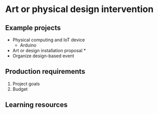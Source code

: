 # Art or physical design intervention

## Example projects

  * Physical computing and IoT device
    * Arduino
  * Art or design installation proposal
    * 
  * Organize design-based event

## Production requirements

1. Project goals
2. Budget


## Learning resources



